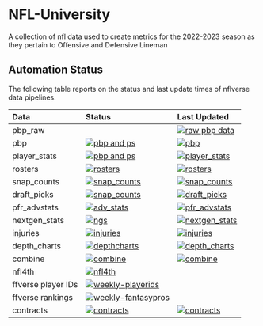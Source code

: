 # NFL-University
A collection of nfl data used to create metrics for the 2022-2023 season as they pertain to Offensive and Defensive Lineman

## Automation Status

The following table reports on the status and last update times of
nflverse data pipelines.

| Data               | Status                                                                                                                                                         | Last Updated                                                                                                                                                                                                                                                                                              |
|:-------------------|:---------------------------------------------------------------------------------------------------------------------------------------------------------------|:----------------------------------------------------------------------------------------------------------------------------------------------------------------------------------------------------------------------------------------------------------------------------------------------------------|
| pbp_raw            | []()                                                                                                                                                           | [![raw pbp data](https://img.shields.io/github/last-commit/nflverse/nflfastR-raw?label=Raw%20PBP%20Updated&style=flat-square)]()                                                                                                                                                                          |
| pbp                | [![pbp and ps](https://img.shields.io/github/workflow/status/nflverse/nflfastR-data/update_current_season_pbp_and_stats?label=pbp_status&style=flat-square)]() | [![pbp](https://img.shields.io/badge/dynamic/json?color=blue&label=load_pbp&query=last_updated&style=flat-square&url=https://github.com/nflverse/nflverse-data/releases/download/pbp/timestamp.json)](https://github.com/nflverse/nflverse-data/releases/tag/pbp)                                         |
| player_stats       | [![pbp and ps](https://img.shields.io/github/workflow/status/nflverse/nflfastR-data/update_current_season_pbp_and_stats?label=ps_status&style=flat-square)]()  | [![player_stats](https://img.shields.io/badge/dynamic/json?color=blue&label=load_player_stats&query=last_updated&style=flat-square&url=https://github.com/nflverse/nflverse-data/releases/download/player_stats/timestamp.json)](https://github.com/nflverse/nflverse-data/releases/tag/player_stats)     |
| rosters            | [![rosters](https://img.shields.io/github/workflow/status/nflverse/nflfastR-roster/update_rosters?label=rosters_status&style=flat-square)]()                   | [![rosters](https://img.shields.io/badge/dynamic/json?color=blue&label=load_rosters&query=last_updated&style=flat-square&url=https://github.com/nflverse/nflverse-data/releases/download/rosters/timestamp.json)](https://github.com/nflverse/nflverse-data/releases/tag/rosters)                         |
| snap_counts        | [![snap_counts](https://img.shields.io/github/workflow/status/nflverse/pfr_scrapR/update_snap_counts?label=snaps_status&style=flat-square)]()                  | [![snap_counts](https://img.shields.io/badge/dynamic/json?color=blue&label=load_snap_counts&query=last_updated&style=flat-square&url=https://github.com/nflverse/nflverse-data/releases/download/snap_counts/timestamp.json)](https://github.com/nflverse/nflverse-data/releases/tag/snap_counts)         |
| draft_picks        | [![snap_counts](https://img.shields.io/github/workflow/status/nflverse/pfr_scrapR/update_draft_picks?label=draft_status&style=flat-square)]()                  | [![draft_picks](https://img.shields.io/badge/dynamic/json?color=blue&label=load_draft_picks&query=last_updated&style=flat-square&url=https://github.com/nflverse/nflverse-data/releases/download/draft_picks/timestamp.json)](https://github.com/nflverse/nflverse-data/releases/tag/draft_picks)         |
| pfr_advstats       | [![adv_stats](https://img.shields.io/github/workflow/status/nflverse/pfr_scrapR/update_adv_stats?label=advstats_status&style=flat-square)]()                   | [![pfr_advstats](https://img.shields.io/badge/dynamic/json?color=blue&label=load_pfr_advstats&query=last_updated&style=flat-square&url=https://github.com/nflverse/nflverse-data/releases/download/pfr_advstats/timestamp.json)](https://github.com/nflverse/nflverse-data/releases/tag/pfr_advstats)     |
| nextgen_stats      | [![ngs](https://img.shields.io/github/workflow/status/nflverse/ngs-data/update_ngs?label=ngs_status&style=flat-square)]()                                      | [![nextgen_stats](https://img.shields.io/badge/dynamic/json?color=blue&label=load_nextgen_stats&query=last_updated&style=flat-square&url=https://github.com/nflverse/nflverse-data/releases/download/nextgen_stats/timestamp.json)](https://github.com/nflverse/nflverse-data/releases/tag/nextgen_stats) |
| injuries           | [![injuries](https://img.shields.io/github/workflow/status/nflverse/nflfastR-roster/update-injuries?label=injuries_status&style=flat-square)]()                | [![injuries](https://img.shields.io/badge/dynamic/json?color=blue&label=load_injuries&query=last_updated&style=flat-square&url=https://github.com/nflverse/nflverse-data/releases/download/injuries/timestamp.json)](https://github.com/nflverse/nflverse-data/releases/tag/injuries)                     |
| depth_charts       | [![depthcharts](https://img.shields.io/github/workflow/status/nflverse/nflfastR-roster/Update-Depth-Charts?label=depth_charts_status&style=flat-square)]()     | [![depth_charts](https://img.shields.io/badge/dynamic/json?color=blue&label=load_depth_charts&query=last_updated&style=flat-square&url=https://github.com/nflverse/nflverse-data/releases/download/depth_charts/timestamp.json)](https://github.com/nflverse/nflverse-data/releases/tag/depth_charts)     |
| combine            | [![combine](https://img.shields.io/github/workflow/status/nflverse/pfr_scrapR/Update%20Combine%20Data?label=combine_status&style=flat-square)]()               | [![combine](https://img.shields.io/badge/dynamic/json?color=blue&label=load_combine&query=last_updated&style=flat-square&url=https://github.com/nflverse/nflverse-data/releases/download/combine/timestamp.json)](https://github.com/nflverse/nflverse-data/releases/tag/combine)                         |
| nfl4th             | [![nfl4th](https://img.shields.io/github/workflow/status/nflverse/nfl4th/update-computed-numbers?label=nfl4th_precompute&style=flat-square)]()                 |                                                                                                                                                                                                                                                                                                           |
| ffverse player IDs | [![weekly-playerids](https://img.shields.io/github/workflow/status/dynastyprocess/data/weekly-playerids?label=ff_playerids&style=flat-square)]()               |                                                                                                                                                                                                                                                                                                           |
| ffverse rankings   | [![weekly-fantasypros](https://img.shields.io/github/workflow/status/dynastyprocess/data/weekly-fantasypros?label=rankings&style=flat-square)]()               |                                                                                                                                                                                                                                                                                                           |
| contracts          | [![contracts](https://img.shields.io/github/workflow/status/nflverse/rotc/update_otc?label=contracts&style=flat-square)]()                                     | [![contracts](https://img.shields.io/badge/dynamic/json?color=blue&label=load_contracts&query=last_updated&style=flat-square&url=https://github.com/nflverse/nflverse-data/releases/download/contracts/timestamp.json)](https://github.com/nflverse/nflverse-data/releases/tag/contracts)                 |
